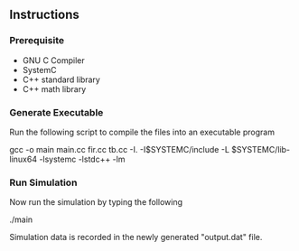 ## Instructions
### Prerequisite
 * GNU C Compiler
 * SystemC
 * C++ standard library
 * C++ math library

### Generate Executable
Run the following script to compile the files into an executable program

gcc -o main main.cc fir.cc tb.cc -I. -I$SYSTEMC/include -L $SYSTEMC/lib-linux64 -lsystemc -lstdc++ -lm

### Run Simulation
Now run the simulation by typing the following

./main

Simulation data is recorded in the newly generated "output.dat" file.
